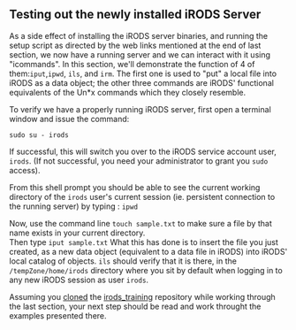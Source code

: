 ## Testing out the newly installed iRODS Server

As a side effect of installing the iRODS server binaries, and running the setup script as directed by the web links mentioned at the end of last section, we now have a running server and we can interact with it using "icommands". In this section, we'll demonstrate the function of 4 of them:`iput`,`ipwd`, `ils`, and `irm`. The first one is used to "put" a local file into iRODS as a data object; the other three commands are iRODS' functional equivalents of the Un\*x commands which they closely resemble.

To verify we have a properly running iRODS server, first open a terminal window and issue the command: 

`sudo su - irods`

If successful, this will switch you over to the iRODS service account user, `irods`. (If not successful, you need your administrator to grant you `sudo` access).  

From this shell prompt you should be able to see the current working directory of the `irods` user's current session (ie. persistent connection to the running server) by typing :
`ipwd`

Now, use the command line `touch sample.txt` to make sure a file by that name exists in your current directory.  
Then type `iput sample.txt`
What this has done is to insert the file you just created, as a new data object (equivalent to a data file in iRODS) into iRODS' local catalog of objects. `ils` should verify that it is there, in the `/tempZone/home/irods` directory where you sit by default when logging in to any new iRODS session as user `irods`.

Assuming you [cloned](http://slides.com/irods/ugm2017-getting-started#/2) the [irods_training](https://github.com/irods/irods_training) repository while working through the last section, your next step should be  read and work throught the examples presented there.
